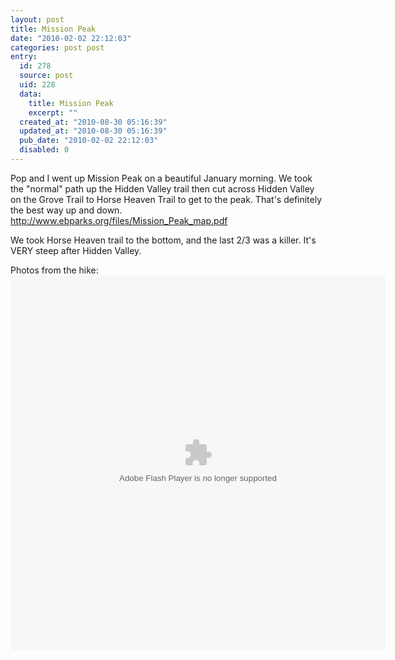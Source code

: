 ```yaml
---
layout: post
title: Mission Peak
date: "2010-02-02 22:12:03"
categories: post post
entry:
  id: 278
  source: post
  uid: 228
  data:
    title: Mission Peak
    excerpt: ""
  created_at: "2010-08-30 05:16:39"
  updated_at: "2010-08-30 05:16:39"
  pub_date: "2010-02-02 22:12:03"
  disabled: 0
---
```


Pop and I went up Mission Peak on a beautiful January morning. We took the "normal" path up the Hidden Valley trail then cut across Hidden Valley on the Grove Trail to Horse Heaven Trail to get to the peak. That's definitely the best way up and down.
http://www.ebparks.org/files/Mission_Peak_map.pdf

We took Horse Heaven trail to the bottom, and the last 2/3 was a killer. It's VERY steep after Hidden Valley.

Photos from the hike:
<object width="600" height="600"> <param name="flashvars" value="offsite=true&lang=en-us&page_show_url=%2Fphotos%2Fthenobot%2Fsets%2F72157623339383864%2Fshow%2F&page_show_back_url=%2Fphotos%2Fthenobot%2Fsets%2F72157623339383864%2F&set_id=72157623339383864&jump_to="></param> <param name="movie" value="http://www.flickr.com/apps/slideshow/show.swf?v=71649"></param> <param name="allowFullScreen" value="true"></param><embed type="application/x-shockwave-flash" src="http://www.flickr.com/apps/slideshow/show.swf?v=71649" allowFullScreen="true" flashvars="offsite=true&lang=en-us&page_show_url=%2Fphotos%2Fthenobot%2Fsets%2F72157623339383864%2Fshow%2F&page_show_back_url=%2Fphotos%2Fthenobot%2Fsets%2F72157623339383864%2F&set_id=72157623339383864&jump_to=" width="600" height="600"></embed></object>
